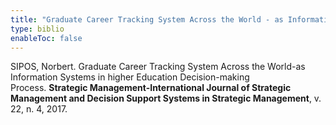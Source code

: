 ```yaml
---
title: "Graduate Career Tracking System Across the World - as Information Systems in higher Education Decision-making Process"
type: biblio
enableToc: false
---
```

SIPOS, Norbert. Graduate Career Tracking System Across the World-as Information Systems in higher Education Decision-making Process. **Strategic Management-International Journal of Strategic Management and Decision Support Systems in Strategic Management**, v. 22, n. 4, 2017.
